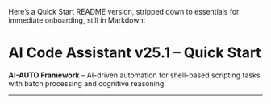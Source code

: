 Here’s a Quick Start README version, stripped down to essentials for immediate onboarding, still in Markdown:

# AI Code Assistant v25.1 – Quick Start

**AI-AUTO Framework** – AI-driven automation for shell-based scripting tasks with batch processing and cognitive reasoning.

---